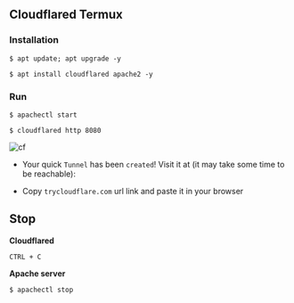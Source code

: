 ## Cloudflared Termux

### Installation
```
$ apt update; apt upgrade -y
```
```
$ apt install cloudflared apache2 -y
```

### Run
``` 
$ apachectl start
```
```
$ cloudflared http 8080
```

![cf](https://i.ibb.co/D93Kcmm/cloudflared.jpg)

* Your quick `Tunnel` has been `created`! Visit it at (it may take some time to be reachable):

* Copy `trycloudflare.com` url link and paste it in your browser

## Stop

__Cloudflared__
```
CTRL + C
```

__Apache server__
```
$ apachectl stop
```
